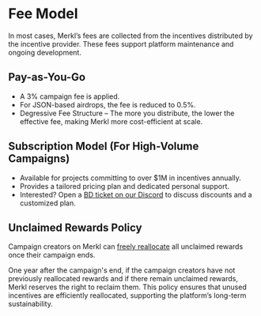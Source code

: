 # Fee Model

In most cases, Merkl’s fees are collected from the incentives distributed by the incentive provider. These fees support platform maintenance and ongoing development.

## Pay-as-You-Go

* A 3% campaign fee is applied.
* For JSON-based airdrops, the fee is reduced to 0.5%.
* Degressive Fee Structure – The more you distribute, the lower the effective fee, making Merkl more cost-efficient at scale.

## Subscription Model (For High-Volume Campaigns)

* Available for projects committing to over $1M in incentives annually.
* Provides a tailored pricing plan and dedicated personal support.
* Interested? Open a [BD ticket on our Discord](https://discord.com/invite/jnYfrGxDbe) to discuss discounts and a customized plan.

## Unclaimed Rewards Policy

Campaign creators on Merkl can [freely reallocate](../merkl-mechanisms/features.md) all unclaimed rewards once their campaign ends.

One year after the campaign's end, if the campaign creators have not previously reallocated rewards and if there remain unclaimed rewards, Merkl reserves the right to reclaim them. This policy ensures that unused incentives are efficiently reallocated, supporting the platform’s long-term sustainability.
